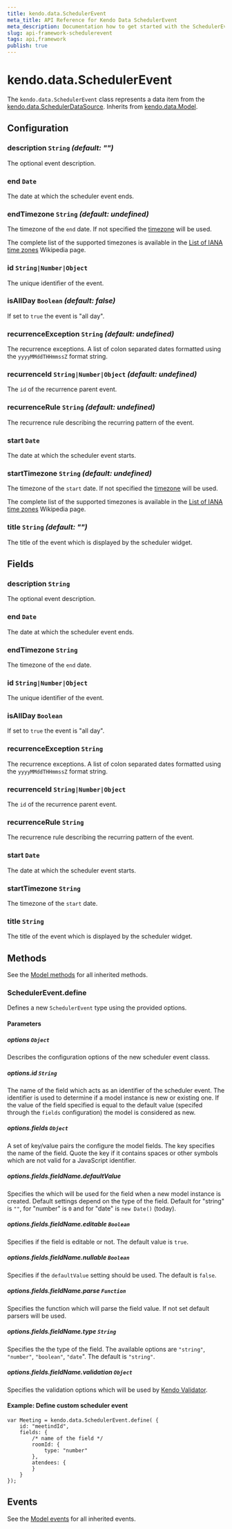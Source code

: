 ```yaml
---
title: kendo.data.SchedulerEvent
meta_title: API Reference for Kendo Data SchedulerEvent
meta_description: Documentation how to get started with the SchedulerEvent.
slug: api-framework-schedulerevent
tags: api,framework
publish: true
---
```


# kendo.data.SchedulerEvent

The `kendo.data.SchedulerEvent` class represents a data item from the
[kendo.data.SchedulerDataSource](/api/framework/schedulerdatasource).
Inherits from [kendo.data.Model](/api/framework/model).

## Configuration

### description `String` *(default: "")*

The optional event description.

### end `Date`

The date at which the scheduler event ends.

### endTimezone `String` *(default: undefined)*

The timezone of the `end` date. If not specified the [timezone](/api/web/scheduler#configuration-timezone) will be used.

The complete list of the supported timezones is available in the [List of IANA time zones](http://en.wikipedia.org/wiki/List_of_IANA_time_zones) Wikipedia page.

### id `String|Number|Object`

The unique identifier of the event.

### isAllDay `Boolean` *(default: false)*

If set to `true` the event is "all day".

### recurrenceException `String` *(default: undefined)*

The recurrence exceptions. A list of colon separated dates formatted using the `yyyyMMddTHHmmssZ` format string.

### recurrenceId `String|Number|Object` *(default: undefined)*

The `id` of the recurrence parent event.

### recurrenceRule `String` *(default: undefined)*

The recurrence rule describing the recurring pattern of the event.

### start `Date`

The date at which the scheduler event starts.

### startTimezone `String` *(default: undefined)*

The timezone of the `start` date. If not specified the [timezone](/api/web/scheduler#configuration-timezone) will be used.

The complete list of the supported timezones is available in the [List of IANA time zones](http://en.wikipedia.org/wiki/List_of_IANA_time_zones) Wikipedia page.

### title `String` *(default: "")*

The title of the event which is displayed by the scheduler widget.

## Fields

### description `String`

The optional event description.

### end `Date`

The date at which the scheduler event ends.

### endTimezone `String`

The timezone of the `end` date.

### id `String|Number|Object`

The unique identifier of the event.

### isAllDay `Boolean`

If set to `true` the event is "all day".

### recurrenceException `String`

The recurrence exceptions. A list of colon separated dates formatted using the `yyyyMMddTHHmmssZ` format string.

### recurrenceId `String|Number|Object`

The `id` of the recurrence parent event.

### recurrenceRule `String`

The recurrence rule describing the recurring pattern of the event.

### start `Date`

The date at which the scheduler event starts.

### startTimezone `String`

The timezone of the `start` date.

### title `String`

The title of the event which is displayed by the scheduler widget.

## Methods

See the [Model methods](/api/framework/model#methods) for all inherited methods.

### SchedulerEvent.define

Defines a new `SchedulerEvent` type using the provided options.

#### Parameters

##### options `Object`

Describes the configuration options of the new scheduler event classs.

##### options.id `String`

The name of the field which acts as an identifier of the scheduler event.
The identifier is used to determine if a model instance is new or existing one.
If the value of the field specified is equal to the default value (specifed through the `fields` configuration) the model is considered as new.

##### options.fields `Object`

A set of key/value pairs the configure the model fields. The key specifies the name of the field.
Quote the key if it contains spaces or other symbols which are not valid for a JavaScript identifier.

##### options.fields.fieldName.defaultValue

Specifies the which will be used for the field when a new model instance is created. Default settings depend on the type of the field. Default for "string" is `""`,
for "number" is `0` and for "date" is `new Date()` (today).

##### options.fields.fieldName.editable `Boolean`

Specifies if the field is editable or not. The default value is `true`.

##### options.fields.fieldName.nullable `Boolean`

Specifies if the `defaultValue` setting should be used. The default is `false`.

##### options.fields.fieldName.parse `Function`

Specifies the function which will parse the field value. If not set default parsers will be used.

##### options.fields.fieldName.type `String`

Specifies the the type of the field. The available options are `"string"`, `"number"`, `"boolean"`, `"date`". The default is `"string"`.

##### options.fields.fieldName.validation `Object`

Specifies the validation options which will be used by [Kendo Validator](/api/framework/validator).

#### Example: Define custom scheduler event

    var Meeting = kendo.data.SchedulerEvent.define( {
        id: "meetindId",
        fields: {
            /* name of the field */
            roomId: {
                type: "number"
            },
            atendees: {
            }
        }
    });

## Events

See the [Model events](/api/framework/model#events) for all inherited events.
